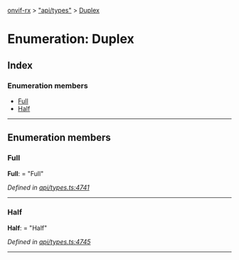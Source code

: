 [onvif-rx](../README.md) > ["api/types"](../modules/_api_types_.md) > [Duplex](../enums/_api_types_.duplex.md)

# Enumeration: Duplex

## Index

### Enumeration members

* [Full](_api_types_.duplex.md#full)
* [Half](_api_types_.duplex.md#half)

---

## Enumeration members

<a id="full"></a>

###  Full

**Full**:  = "Full"

*Defined in [api/types.ts:4741](https://github.com/patrickmichalina/onvif-rx/blob/f117e44/src/api/types.ts#L4741)*

___
<a id="half"></a>

###  Half

**Half**:  = "Half"

*Defined in [api/types.ts:4745](https://github.com/patrickmichalina/onvif-rx/blob/f117e44/src/api/types.ts#L4745)*

___

